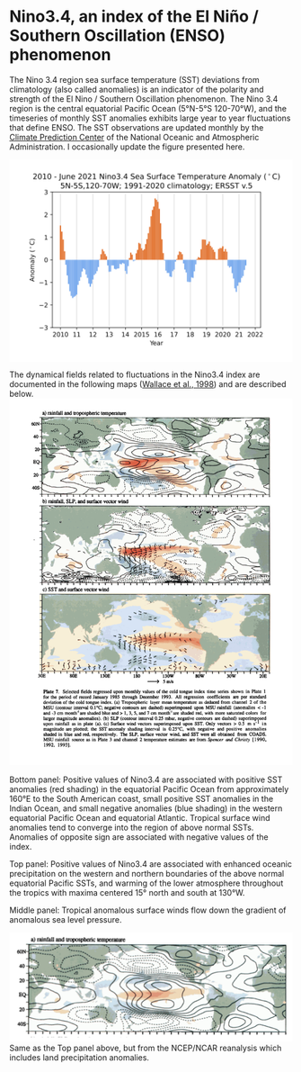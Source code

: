 # Nino3.4, an index of the El Niño / Southern Oscillation (ENSO) phenomenon

The Nino 3.4 region sea surface temperature (SST) deviations from climatology (also called
anomalies) is an indicator of the polarity and strength of the El Nino
/ Southern Oscillation phenomenon.  The Nino 3.4 region is the central equatorial Pacific Ocean (5°N-5°S 120-70°W),
and the timeseries of monthly SST anomalies exhibits large year to year fluctuations that define ENSO.  The SST
observations are updated monthly by the <a href="https://www.cpc.ncep.noaa.gov/data/indices/">Climate Prediction Center</a> of the National Oceanic and Atmospheric
Administration.  I occasionally update the figure presented here.

<!-- ![alt text](https://github.com/ToddMitchellGH/Small-Analyses/blob/master/nino34september2019.png) -->
<img src="sstanomnino342010jun2021.png" alt="Nino3.4 anomaly timeseries for 2010 - June 2021" width="750" align=center>

The dynamical fields related to fluctuations in the Nino3.4 index are documented in the following maps (<a href="Wallace_etal_1998.pdf">Wallace et al., 1998</a>) and are described below.
<img src="ENSO Plate 7.png" alt="ENSO SST, Sfc. wind, ocean precipitation, tropospheric temperature" width="1000">

Bottom panel: Positive values of Nino3.4 are associated with positive SST anomalies (red shading) in the equatorial Pacific 
Ocean from approximately 160°E to the South American coast, small positive SST anomalies in the Indian Ocean, and small negative
anomalies (blue shading) in the western equatorial Pacific Ocean and equatorial Atlantic.  Tropical surface wind anomalies
tend to converge into the region of above normal SSTs.  Anomalies of opposite sign are associated with negative values of the index.

Top panel: Positive values of Nino3.4 are associated with enhanced oceanic precipitation on the western and northern boundaries of the above normal equatorial Pacific SSTs, and warming of the lower atmosphere throughout the tropics with maxima centered 15° north and south at 130°W.

Middle panel: Tropical anomalous surface winds flow down the gradient of anomalous sea level pressure.

<img src="ENSO dynamics reanalysis.png" alt="ENSO land and ocean precipitation and tropospheric temperature from reanalysis" width="1000">
Same as the Top panel above, but from the NCEP/NCAR reanalysis which includes land precipitation anomalies.

